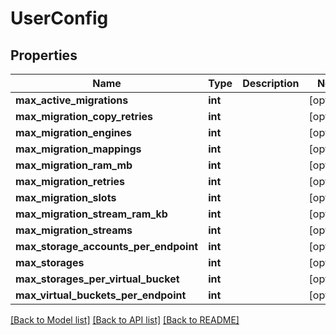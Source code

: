 # UserConfig

## Properties
Name | Type | Description | Notes
------------ | ------------- | ------------- | -------------
**max_active_migrations** | **int** |  | [optional] 
**max_migration_copy_retries** | **int** |  | [optional] 
**max_migration_engines** | **int** |  | [optional] 
**max_migration_mappings** | **int** |  | [optional] 
**max_migration_ram_mb** | **int** |  | [optional] 
**max_migration_retries** | **int** |  | [optional] 
**max_migration_slots** | **int** |  | [optional] 
**max_migration_stream_ram_kb** | **int** |  | [optional] 
**max_migration_streams** | **int** |  | [optional] 
**max_storage_accounts_per_endpoint** | **int** |  | [optional] 
**max_storages** | **int** |  | [optional] 
**max_storages_per_virtual_bucket** | **int** |  | [optional] 
**max_virtual_buckets_per_endpoint** | **int** |  | [optional] 

[[Back to Model list]](../README.md#documentation-for-models) [[Back to API list]](../README.md#documentation-for-api-endpoints) [[Back to README]](../README.md)


